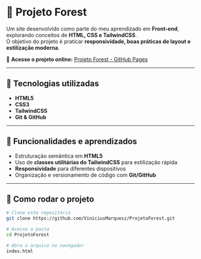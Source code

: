 # 🌳 Projeto Forest

Um site desenvolvido como parte do meu aprendizado em **Front-end**, explorando conceitos de **HTML, CSS e TailwindCSS**.  
O objetivo do projeto é praticar **responsividade, boas práticas de layout e estilização moderna**.

🔗 **Acesse o projeto online:** [Projeto Forest - GitHub Pages](https://viniciusmarquesz.github.io/ProjetoForest/)

---

## 🚀 Tecnologias utilizadas
- **HTML5**
- **CSS3**
- **TailwindCSS**
- **Git & GitHub**

---

## 🔧 Funcionalidades e aprendizados
- Estruturação semântica em **HTML5**  
- Uso de **classes utilitárias do TailwindCSS** para estilização rápida  
- **Responsividade** para diferentes dispositivos  
- Organização e versionamento de código com **Git/GitHub**  

---

## 📂 Como rodar o projeto
```bash
# Clone este repositório
git clone https://github.com/ViniciusMarquesz/ProjetoForest.git

# Acesse a pasta
cd ProjetoForest

# Abra o arquivo no navegador
index.html
